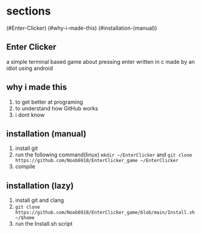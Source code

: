 # sections
(#Enter-Clicker)
(#why-i-made-this)
(#installation-(manual))


## Enter Clicker
a simple terminal based game about pressing enter
written in c
made by an idiot using android

## why i made this
1. to get better at programing
2. to understand how GitHub works
3. i dont know

## installation (manual)
1. install git
2. run the following command(linux) `mkdir ~/EnterClicker` and `git clone https://github.com/Noob6918/EnterClicker_game ~/EnterClicker`
3. compile

## installation (lazy)
1. install git and clang
2. `git clone https://github.com/Noob6918/EnterClicker_game/blob/main/Install.sh ~/$home`
3. run the Install.sh script

